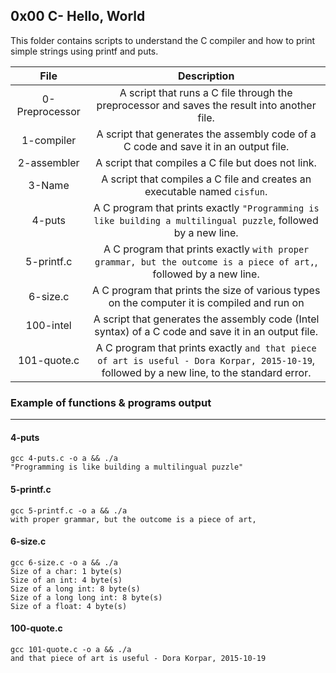 ## 0x00 C- Hello, World

This folder contains scripts to understand the C compiler and how to print simple strings using printf and puts.

|      File      |               Description                |
| :------------: | :--------------------------------------: |
| 0-Preprocessor | A script that runs a C file through the preprocessor and saves the result into another file. |
|   1-compiler   | A script that generates the assembly code of a C code and save it in an output file. |
|  2-assembler   | A script that compiles a C file but does not link. |
|     3-Name     | A script that compiles a C file and creates an executable named `cisfun`. |
|     4-puts     | A C program that prints exactly `"Programming is like building a multilingual puzzle`, followed by a new line. |
|   5-printf.c   | A C program that prints exactly `with proper grammar, but the outcome is a piece of art,`, followed by a new line. |
|    6-size.c    | A C program that prints the size of various types on the computer it is compiled and run on |
|   100-intel    | A script that generates the assembly code (Intel syntax) of a C code and save it in an output file. |
|  101-quote.c   | A C program that prints exactly `and that piece of art is useful - Dora Korpar, 2015-10-19`, followed by a new line, to the standard error. |

### Example of functions & programs output
--------------------------------------------

#### 4-puts
```
gcc 4-puts.c -o a && ./a
"Programming is like building a multilingual puzzle"
```
#### 5-printf.c
```
gcc 5-printf.c -o a && ./a
with proper grammar, but the outcome is a piece of art,
```
#### 6-size.c
```
gcc 6-size.c -o a && ./a
Size of a char: 1 byte(s)
Size of an int: 4 byte(s)
Size of a long int: 8 byte(s)
Size of a long long int: 8 byte(s)
Size of a float: 4 byte(s)

```
#### 100-quote.c
```
gcc 101-quote.c -o a && ./a
and that piece of art is useful - Dora Korpar, 2015-10-19
```
